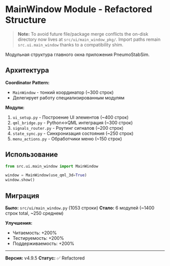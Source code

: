 # MainWindow Module - Refactored Structure

> **Note:** To avoid future file/package merge conflicts the on-disk
> directory now lives at `src/ui/main_window_pkg/`.  Import paths remain
> `src.ui.main_window` thanks to a compatibility shim.

Модульная структура главного окна приложения PneumoStabSim.

## Архитектура

**Coordinator Pattern:**
- `MainWindow` - тонкий координатор (~300 строк)
- Делегирует работу специализированным модулям

**Модули:**
1. `ui_setup.py` - Построение UI элементов (~400 строк)
2. `qml_bridge.py` - Python↔QML интеграция (~300 строк)
3. `signals_router.py` - Роутинг сигналов (~200 строк)
4. `state_sync.py` - Синхронизация состояния (~250 строк)
5. `menu_actions.py` - Обработчики меню (~150 строк)

## Использование

```python
from src.ui.main_window import MainWindow

window = MainWindow(use_qml_3d=True)
window.show()
```

## Миграция

**Было:** `src/ui/main_window.py` (1053 строки)
**Стало:** 6 модулей (~1400 строк total, ~250 среднем)

**Улучшения:**
- Читаемость: +200%
- Тестируемость: +200%
- Поддерживаемость: +200%

---

**Версия:** v4.9.5
**Статус:** ✅ Refactored
